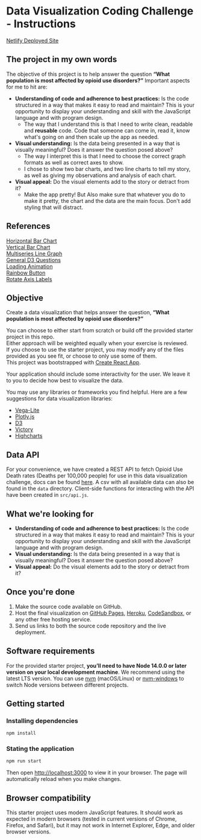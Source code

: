 # Data Visualization Coding Challenge - Instructions

[Netlify Deployed Site](https://eden-data-viz-challenge.netlify.app/)

## The project in my own words

The objective of this project is to help answer the question **“What population is most affected by opioid use disorders?”**
Important aspects for me to hit are:  

- **Understanding of code and adherence to best practices:** Is the code structured in a way that makes it easy to read and maintain? This is your opportunity to display your understanding and skill with the JavaScript language and with program design.
  - The way that I understand this is that I need to write clean, readable and **reusable** code. Code that someone can come in, read it, know what's going on and then scale up the app as needed.
- **Visual understanding:** Is the data being presented in a way that is visually meaningful? Does it answer the question posed above?
  - The way I interpret this is that I need to choose the correct graph formats as well as correct axes to show.
  - I chose to show two bar charts, and two line charts to tell my story, as well as giving my observations and analysis of each chart.
- **Visual appeal:** Do the visual elements add to the story or detract from it?
  - Make the app pretty! But Also make sure that whatever you do to make it pretty, the chart and the data are the main focus. Don't add styling that will distract.

## References

[Horizontal Bar Chart](https://observablehq.com/@d3/horizontal-bar-chart?collection=@d3/charts)  
[Vertical Bar Chart](https://observablehq.com/@d3/bar-chart?collection=@d3/charts)  
[Multiseries Line Graph](https://observablehq.com/@d3/multi-line-chart?collection=@d3/charts)  
[General D3 Questions](https://observablehq.com/explore)  
[Loading Animation](https://codepen.io/krysmalskipl/pen/xxWNyaq)  
[Rainbow Button](https://codepen.io/astitva2009/embed/ExQeNxb?height=441&theme-id=dark&default-tab=result&slug-hash=ExQeNxb&user=astitva2009&name=cp_embed_51#css-box)  
[Rotate Axis Labels](https://stackoverflow.com/questions/20947488/d3-grouped-bar-chart-how-to-rotate-the-text-of-x-axis-ticks)  



## Objective
Create a data visualization that helps answer the question, **“What population is most affected by opioid use disorders?”**

You can choose to either start from scratch or build off the provided starter project in this repo.  
Either approach will be weighted equally when your exercise is reviewed.  
If you choose to use the starter project, you may modify any of the files provided as you see fit, or choose to only use some of them.  
This project was bootstrapped with [Create React App](https://github.com/facebook/create-react-app).

Your application should include some interactivity for the user. We leave it to you to decide how best to visualize the data.

You may use any libraries or frameworks you find helpful. Here are a few suggestions for data visualization libraries:
- [Vega-Lite](https://vega.github.io/vega-lite)
- [Plotly.js](https://plot.ly/javascript)
- [D3](https://d3js.org/)
- [Victory](https://github.com/FormidableLabs/victory)
- [Highcharts](https://github.com/highcharts/highcharts)

## Data API
For your convenience, we have created a REST API to fetch Opioid Use Death rates (Deaths per 100,000 people) for use in this data visualization challenge, docs can be found [here](https://vizhub.healthdata.org/data-viz-challenge-api/). A csv with all available data can also be found in the `data` directory. Client-side functions for interacting with the API have been created in `src/api.js`.

## What we're looking for

- **Understanding of code and adherence to best practices:** Is the code structured in a way that makes it easy to read and maintain? This is your opportunity to display your understanding and skill with the JavaScript language and with program design.
- **Visual understanding:** Is the data being presented in a way that is visually meaningful? Does it answer the question posed above?
- **Visual appeal:** Do the visual elements add to the story or detract from it?  

## Once you're done

1. Make the source code available on GitHub.
1. Host the final visualization on [GitHub Pages](https://pages.github.com/), [Heroku](https://www.heroku.com/), [CodeSandbox](https://codesandbox.io/), or any other free hosting service.
1. Send us links to both the source code repository and the live deployment.

## Software requirements
For the provided starter project, **you’ll need to have Node 14.0.0 or later version on your local development machine**. 
We recommend using the latest LTS version. You can use [nvm](https://github.com/creationix/nvm#installation) (macOS/Linux) or [nvm-windows](https://github.com/coreybutler/nvm-windows#node-version-manager-nvm-for-windows) to switch Node versions between different projects.

## Getting started

### Installing dependencies

```bash
npm install
```

### Stating the application

```bash
npm run start
```

Then open [http://localhost:3000](http://localhost:3000) to view it in your browser.
The page will automatically reload when you make changes.

## Browser compatibility

This starter project uses modern JavaScript features. It should work as expected in modern browsers (tested in current versions of Chrome, Firefox, and Safari), but it may not work in Internet Explorer, Edge, and older browser versions.
